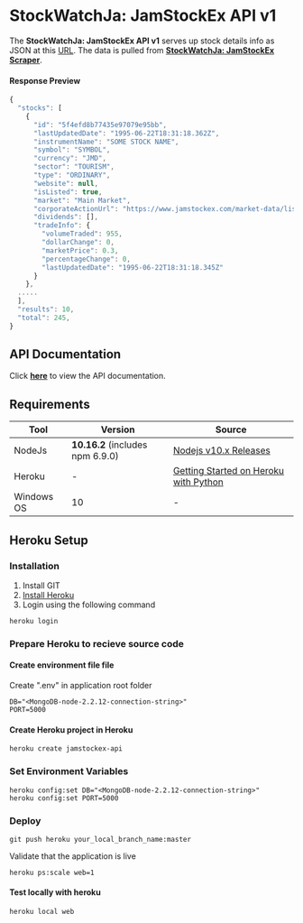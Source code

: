 # StockWatchJa: JamStockEx API v1
The **StockWatchJa: JamStockEx API v1** serves up stock details info as JSON at this [URL](http://jamstockexapi.stockwatchja.com/stocks). The data is pulled from **[StockWatchJa: JamStockEx Scraper](https://github.com/sdclarkelab/jamstockex-scraper)**.

#### Response Preview
```javascript
{
  "stocks": [
    {
      "id": "5f4efd8b77435e97079e95bb",
      "lastUpdatedDate": "1995-06-22T18:31:18.362Z",
      "instrumentName": "SOME STOCK NAME",
      "symbol": "SYMBOL",
      "currency": "JMD",
      "sector": "TOURISM",
      "type": "ORDINARY",
      "website": null,
      "isListed": true,
      "market": "Main Market",
      "corporateActionUrl": "https://www.jamstockex.com/market-data/listed-companies/corporate-actions/SYMBOL/latest",
      "dividends": [],
      "tradeInfo": {
        "volumeTraded": 955,
        "dollarChange": 0,
        "marketPrice": 0.3,
        "percentageChange": 0,
        "lastUpdatedDate": "1995-06-22T18:31:18.345Z"
      }
    },
  .....
  ],
  "results": 10,
  "total": 245,
}
```

## API Documentation
Click **[here](https://documenter.getpostman.com/view/6678518/TVt2biUM)** to view the API documentation.

## Requirements  
Tool | Version  | Source |  
--- | --- | --- |  
NodeJs | **10.16.2** (includes npm 6.9.0) | [Nodejs v10.x Releases](https://nodejs.org/dist/latest-v10.x/) | 
Heroku|-|[Getting Started on Heroku with Python](https://devcenter.heroku.com/articles/getting-started-with-python)|
Windows OS| 10 | - | 


## Heroku Setup

### Installation
1. Install GIT
2. [Install Heroku](https://devcenter.heroku.com/articles/getting-started-with-python#set-up)
3. Login using the following command
```shell script
heroku login
```

### Prepare Heroku to recieve source code

#### Create environment file file
Create ".env" in application root folder
```.env
DB="<MongoDB-node-2.2.12-connection-string>"
PORT=5000
```

#### Create Heroku project in Heroku
```shell script
heroku create jamstockex-api
```

### Set Environment Variables
```shell script
heroku config:set DB="<MongoDB-node-2.2.12-connection-string>"
heroku config:set PORT=5000
```

### Deploy 
```shell script
git push heroku your_local_branch_name:master
```
Validate that the application is live
```shell script
heroku ps:scale web=1
```
#### Test locally with heroku
```shell script
heroku local web
```
